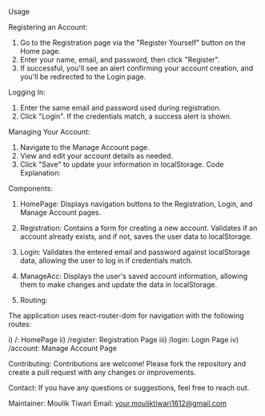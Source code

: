 Usage

Registering an Account:

1) Go to the Registration page via the "Register Yourself" button on the Home page.
2) Enter your name, email, and password, then click "Register".
3) If successful, you'll see an alert confirming your account creation, and you'll be redirected to the Login page.

Logging In:
1) Enter the same email and password used during registration.
2) Click "Login". If the credentials match, a success alert is shown.

Managing Your Account:

1) Navigate to the Manage Account page.
2) View and edit your account details as needed.
3) Click "Save" to update your information in localStorage.
Code Explanation:

Components:

1) HomePage:
Displays navigation buttons to the Registration, Login, and Manage Account pages.

2) Registration:
Contains a form for creating a new account. Validates if an account already exists, and if not, saves the user data to localStorage.

3) Login:
Validates the entered email and password against localStorage data, allowing the user to log in if credentials match.

4) ManageAcc:
Displays the user's saved account information, allowing them to make changes and update the data in localStorage.

5) Routing:

The application uses react-router-dom for navigation with the following routes:

i) /: HomePage
ii) /register: Registration Page
iii) /login: Login Page
iv) /account: Manage Account Page

Contributing:
Contributions are welcome! Please fork the repository and create a pull request with any changes or improvements.

Contact:
If you have any questions or suggestions, feel free to reach out.

Maintainer: Moulik Tiwari
Email: your.mouliktiwari1612@gmail.com